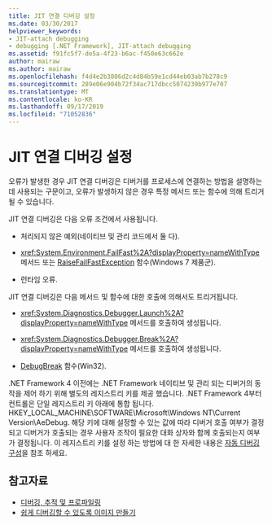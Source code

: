 ```yaml
---
title: JIT 연결 디버깅 설정
ms.date: 03/30/2017
helpviewer_keywords:
- JIT-attach debugging
- debugging [.NET Framework], JIT-attach debugging
ms.assetid: f91fc5f7-de5a-4f23-b6ac-f450e63c662e
author: mairaw
ms.author: mairaw
ms.openlocfilehash: f4d4e2b3806d2c4d84b59e1cd44eb03ab7b278c9
ms.sourcegitcommit: 289e06e904b72f34ac717dbcc5074239b977e707
ms.translationtype: MT
ms.contentlocale: ko-KR
ms.lasthandoff: 09/17/2019
ms.locfileid: "71052836"
---
```

# <a name="enabling-jit-attach-debugging"></a>JIT 연결 디버깅 설정
오류가 발생한 경우 JIT 연결 디버깅은 디버거를 프로세스에 연결하는 방법을 설명하는 데 사용되는 구문이고, 오류가 발생하지 않은 경우 특정 메서드 또는 함수에 의해 트리거될 수 있습니다.  
  
 JIT 연결 디버깅은 다음 오류 조건에서 사용됩니다.  
  
- 처리되지 않은 예외(네이티브 및 관리 코드에서 둘 다).  
  
- <xref:System.Environment.FailFast%2A?displayProperty=nameWithType> 메서드 또는 [RaiseFailFastException](https://go.microsoft.com/fwlink/?LinkId=182107) 함수(Windows 7 제품군).  
  
- 런타임 오류.  
  
 JIT 연결 디버깅은 다음 메서드 및 함수에 대한 호출에 의해서도 트리거됩니다.  
  
- <xref:System.Diagnostics.Debugger.Launch%2A?displayProperty=nameWithType> 메서드를 호출하여 생성됩니다.  
  
- <xref:System.Diagnostics.Debugger.Break%2A?displayProperty=nameWithType> 메서드를 호출하여 생성됩니다.  
  
- [DebugBreak](https://go.microsoft.com/fwlink/?LinkId=182106) 함수(Win32).  
  
 .NET Framework 4 이전에는 .NET Framework 네이티브 및 관리 되는 디버거의 동작을 제어 하기 위해 별도의 레지스트리 키를 제공 했습니다. .NET Framework 4부터 컨트롤은 단일 레지스트리 키 아래에 통합 됩니다. HKEY_LOCAL_MACHINE\SOFTWARE\Microsoft\Windows NT\Current Version\AeDebug. 해당 키에 대해 설정할 수 있는 값에 따라 디버거 호출 여부가 결정되고 디버거가 호출되는 경우 사용자 조작이 필요한 대화 상자와 함께 호출되는지 여부가 결정됩니다. 이 레지스트리 키를 설정 하는 방법에 대 한 자세한 내용은 [자동 디버깅 구성](https://go.microsoft.com/fwlink/?LinkId=181767)을 참조 하세요.  
  
## <a name="see-also"></a>참고자료

- [디버깅, 추적 및 프로파일링](index.md)
- [쉽게 디버깅할 수 있도록 이미지 만들기](making-an-image-easier-to-debug.md)

